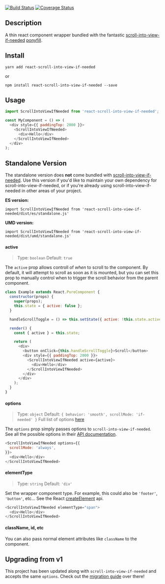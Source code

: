 [![Build Status](https://travis-ci.org/icd2k3/react-scroll-into-view-if-needed.svg?branch=master)](https://travis-ci.org/icd2k3/react-scroll-into-view-if-needed)
[![Coverage Status](https://coveralls.io/repos/github/icd2k3/react-scroll-into-view-if-needed/badge.svg)](https://coveralls.io/github/icd2k3/react-scroll-into-view-if-needed)

## Description

A thin react component wrapper bundled with the fantastic [scroll-into-view-if-needed](https://www.npmjs.com/package/scroll-into-view-if-needed) [ponyfill](https://ponyfill.com).

## Install

`yarn add react-scroll-into-view-if-needed`

or

`npm install react-scroll-into-view-if-needed --save`

## Usage

```js
import ScrollIntoViewIfNeeded from 'react-scroll-into-view-if-needed';

const MyComponent = () => (
  <div style={{ paddingTop: 2000 }}>
    <ScrollIntoViewIfNeeded>
      <div>Hello</div>
    </ScrollIntoViewIfNeeded>
  </div>
);
```

## Standalone Version

The standalone version does **not** come bundled with [scroll-into-view-if-needed](https://www.npmjs.com/package/scroll-into-view-if-needed). Use this version if you'd like to maintain your own dependency for scroll-into-view-if-needed, or if you're already using scroll-into-view-if-needed in other areas of your project.

**ES version:**

`import ScrollIntoViewIfNeeded from 'react-scroll-into-view-if-needed/dist/es/standalone.js'`

**UMD version:**

`import ScrollIntoViewIfNeeded from 'react-scroll-into-view-if-needed/dist/umd/standalone.js'`

#### active
> Type: `boolean`
> Default: `true`

The `active` prop allows controll of _when_ to scroll to the component. By default, it will attempt to scroll as soon as it is mounted, but you can set this prop to manually control when to trigger the scroll behavior from the parent component.

```js
class Example extends React.PureComponent {
  constructor(props) {
    super(props);
    this.state = { active: false };
  }

  handleScrollToggle = () => this.setState({ active: !this.state.active });

  render() {
    const { active } = this.state;

    return (
      <div>
        <button onClick={this.handleScrollToggle}>Scroll</button>
        <div style={{ paddingTop: 2000 }}>
          <ScrollIntoViewIfNeeded active={active}>
            <div>Hello</div>
          </ScrollIntoViewIfNeeded>
        </div>
      </div>
    );
  }
}
```

#### options
> Type: `object`
> Default: `{ behavior: 'smooth', scrollMode: 'if-needed' }`
> Full list of options [here](https://www.npmjs.com/package/scroll-into-view-if-needed#api)

The `options` prop simply passes options to `scroll-into-view-if-needed`. See all the possible options in their [API documentation](https://www.npmjs.com/package/scroll-into-view-if-needed#api).

```js
<ScrollIntoViewIfNeeded options={{
  scrollMode: 'always',
}}>
  <div>Hello</div>
</ScrollIntoViewIfNeeded>
```

#### elementType
> Type: `string`
> Default: `'div'`

Set the wrapper component type. For example, this could also be `'footer'`, `'button'`, etc...  See the React [createElement](https://reactjs.org/docs/react-api.html#createelement) api.

```js
<ScrollIntoViewIfNeeded elementType="span">
  <div>Hello</div>
</ScrollIntoViewIfNeeded>
```

#### className, id, etc

You can also pass normal element attributes like `className` to the component.

## Upgrading from v1

This project has been updated along with `scroll-into-view-if-needed` and accepts the same `options`. Check out the [migration guide](https://www.npmjs.com/package/scroll-into-view-if-needed#breaking-api-changes-from-v1) over there!
